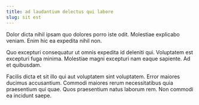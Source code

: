 ```yaml
---
title: ad laudantium delectus qui labore
slug: sit est
---
```


Dolor dicta nihil ipsam quo dolores porro iste odit. Molestiae explicabo veniam. Enim hic ea expedita nihil non.

Quo excepturi consequatur ut omnis expedita id deleniti qui. Voluptatem est excepturi fuga minima. Molestiae magni excepturi nam eaque sapiente. Ad et quibusdam.

Facilis dicta et sit illo qui aut voluptatem sint voluptatem. Error maiores ducimus accusantium. Commodi maiores rerum necessitatibus quia praesentium qui quae. Quos praesentium natus laborum rem. Non commodi ea incidunt saepe.
